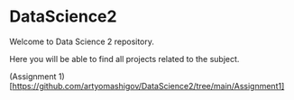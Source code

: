 # DataScience2

Welcome to Data Science 2 repository.

Here you will be able to find all projects related to the subject.

(Assignment 1)[https://github.com/artyomashigov/DataScience2/tree/main/Assignment1]